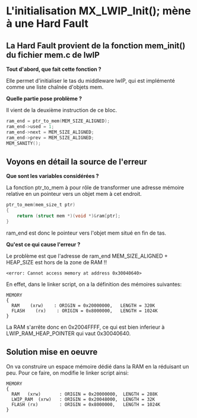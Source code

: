 # L'initialisation MX_LWIP_Init(); mène à une Hard Fault
## La Hard Fault provient de la fonction mem_init() du fichier mem.c de lwIP
  
**Tout d'abord, que fait cette fonction ?**

Elle permet d'initialiser le tas du middleware lwIP, qui est implémenté comme une liste chaînée d'objets mem.

**Quelle partie pose problème ?**

Il vient de la deuxième instruction de ce bloc.
```c
ram_end = ptr_to_mem(MEM_SIZE_ALIGNED);
ram_end->used = 1;
ram_end->next = MEM_SIZE_ALIGNED;
ram_end->prev = MEM_SIZE_ALIGNED;
MEM_SANITY();
```
## Voyons en détail la source de l'erreur

**Que sont les variables considérées ?**

La fonction ptr_to_mem à pour rôle de transformer une adresse mémoire relative en un pointeur vers un objet mem à cet endroit.

```c
ptr_to_mem(mem_size_t ptr)
{
	return (struct mem *)(void *)&ram[ptr];
}
```

ram_end est donc le pointeur vers l'objet mem situé en fin de tas.

**Qu'est ce qui cause l'erreur ?**

Le problème est que l'adresse de ram_end MEM_SIZE_ALIGNED + HEAP_SIZE est hors de la zone de RAM !!

```<error: Cannot access memory at address 0x30040640>```

En effet, dans le linker script, on a la définition des mémoires suivantes:

```
MEMORY
{
  RAM    (xrw)    : ORIGIN = 0x20000000,   LENGTH = 320K
  FLASH    (rx)    : ORIGIN = 0x8000000,   LENGTH = 1024K
}
```

La RAM s'arrête donc en 0x2004FFFF, ce qui est bien inferieur à LWIP_RAM_HEAP_POINTER qui vaut 0x30040640.

## Solution mise en oeuvre
On va construire un espace mémoire dédié dans la RAM en la réduisant un peu. Pour ce faire, on modifie le linker script ainsi:
```
MEMORY
{
  RAM	(xrw)		: ORIGIN = 0x20000000,	LENGTH = 288K
  LWIP_RAM	(xrw)	: ORIGIN = 0x20048000,	LENGTH = 32K
  FLASH	(rx)		: ORIGIN = 0x8000000,	LENGTH = 1024K
}
```
